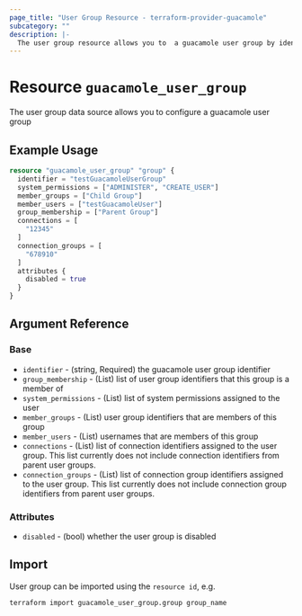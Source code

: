 ```yaml
---
page_title: "User Group Resource - terraform-provider-guacamole"
subcategory: ""
description: |-
  The user group resource allows you to  a guacamole user group by identifier
---
```


# Resource `guacamole_user_group`

The user group data source allows you to configure a guacamole user group

## Example Usage

```terraform
resource "guacamole_user_group" "group" {
  identifier = "testGuacamoleUserGroup"
  system_permissions = ["ADMINISTER", "CREATE_USER"]
  member_groups = ["Child Group"]
  member_users = ["testGuacamoleUser"]
  group_membership = ["Parent Group"]
  connections = [
    "12345"
  ]
  connection_groups = [
    "678910"
  ]
  attributes {
    disabled = true
  }
}

```

## Argument Reference

### Base

- `identifier` -  (string, Required) the guacamole user group identifier
- `group_membership` - (List) list of user group identifiers that this group is a member of
- `system_permissions` - (List) list of system permissions assigned to the user
- `member_groups` - (List) user group identifiers that are members of this group
- `member_users` - (List) usernames that are members of this group
- `connections` - (List) list of connection identifiers assigned to the user group.  This list currently does not include connection identifiers from parent user groups.
- `connection_groups` - (List) list of connection group identifiers assigned to the user group.  This list currently does not include connection group identifiers from parent user groups.

### Attributes

- `disabled` - (bool) whether the user group is disabled

## Import

User group can be imported using the `resource id`, e.g.

```shell
terraform import guacamole_user_group.group group_name
```
